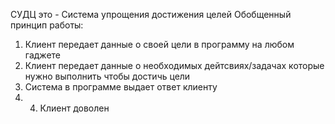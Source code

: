 СУДЦ это - Система упрощения достижения целей
Обобщенный принцип работы:
1) Клиент передает данные о своей цели в программу на любом гаджете
2) Клиент передает данные о необходимых дейтсвиях/задачах которые нужно выполнить чтобы достичь цели
3) Система в программе выдает ответ клиенту
4) 4) Клиент доволен